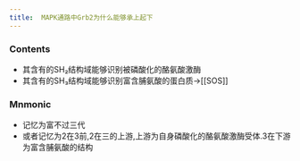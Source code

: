 ```yaml
---
title:  MAPK通路中Grb2为什么能够承上起下
--- 
```


### Contents
- 其含有的SH₂结构域能够识别被磷酸化的酪氨酸激酶
- 其含有的SH₃结构域能够识别富含脯氨酸的蛋白质→[[SOS]]
### Mnmonic
- 记忆为富不过三代
- 或者记忆为2在3前,2在三的上游,上游为自身磷酸化的酪氨酸激酶受体.3在下游为富含脯氨酸的结构

